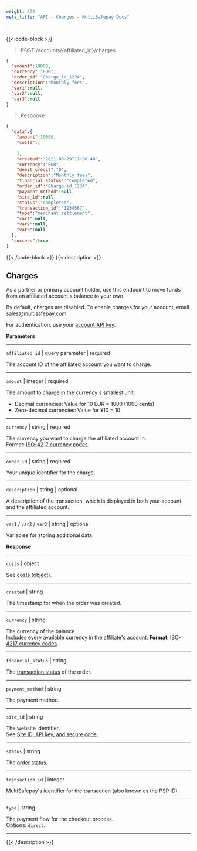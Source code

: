 ```yaml
---
weight: 372
meta_title: "API - Charges - MultiSafepay Docs"

---
```


{{< code-block >}}

> POST /accounts/{affiliated_id}/charges

```json 
{
  "amount":10000,
  "currency":"EUR",
  "order_id":"Charge_id_1234",
  "description":"Monthly fees",
  "var1":null,
  "var2":null,
  "var3":null
}
```

> Response

```json
{
  "data":{
    "amount":10000,
    "costs":[
      
    ],
    "created":"2021-06-29T11:00:48",
    "currency":"EUR",
    "debit_credit":"D",
    "description":"Monthly fees",
    "financial_status":"completed",
    "order_id":"Charge_id_1234",
    "payment_method":null,
    "site_id":null,
    "status":"completed",
    "transaction_id":"1234567",
    "type":"merchant_settlement",
    "var1":null,
    "var2":null,
    "var3":null
  },
  "success":true
}
```

{{< /code-block >}}
{{< description >}}
## Charges

As a partner or primary account holder, use this endpoint to move funds from an affiliated account's balance to your own. 

By default, charges are disabled. To enable charges for your account, email <sales@multisafepay.com>

For authentication, use your [account API key](/set-up-your-account/site-id-api-key-secure-code/). 

**Parameters**

----------------
`affiliated_id` | query parameter | required

The account ID of the affiliated account you want to charge. 

----------------
`amount` | integer | required

The amount to charge in the currency's smallest unit:  

- Decimal currencies: Value for 10 EUR = 1000 (1000 cents)
- Zero-decimal currencies: Value for ¥10 = 10 

----------------
`currency` | string | required

The currency you want to charge the affiliated account in.   
Format: [ISO-4217 currency codes](https://www.iso.org/iso-4217-currency-codes.html).

----------------
`order_id` | string | required

Your unique identifier for the charge.  

----------------
`description` | string | optional

A description of the transaction, which is displayed in both your account and the affiliated account. 

----------------
`var1` / `var2` / `var3` | string | optional

Variables for storing additional data. 

**Response**

----------------
`costs` | object

See [costs (object)](/api/#costs-object).

----------------
`created` | string

The timestamp for when the order was created.

----------------
`currency` | string

The currency of the balance.  
Includes every available currency in the affiliate's account.
**Format**: [ISO-4217 currency codes](https://www.iso.org/iso-4217-currency-codes.html).

----------------
`financial_status` | string

The [transaction status](/about-payments/multisafepay-statuses/) of the order.

----------------
`payment_method` | string

The payment method.

----------------
`site_id` | string

The website identifier.  
See [Site ID, API key, and secure code](/account/site-id-api-key-secure-code/).

----------------
`status` | string

The [order status](/about-payments/multisafepay-statuses/).

----------------
`transaction_id` | integer

MultiSafepay's identifier for the transaction (also known as the PSP ID).

----------------
`type` | string 

The payment flow for the checkout process.  
Options: `direct`. 

----------------

{{< /description >}}
